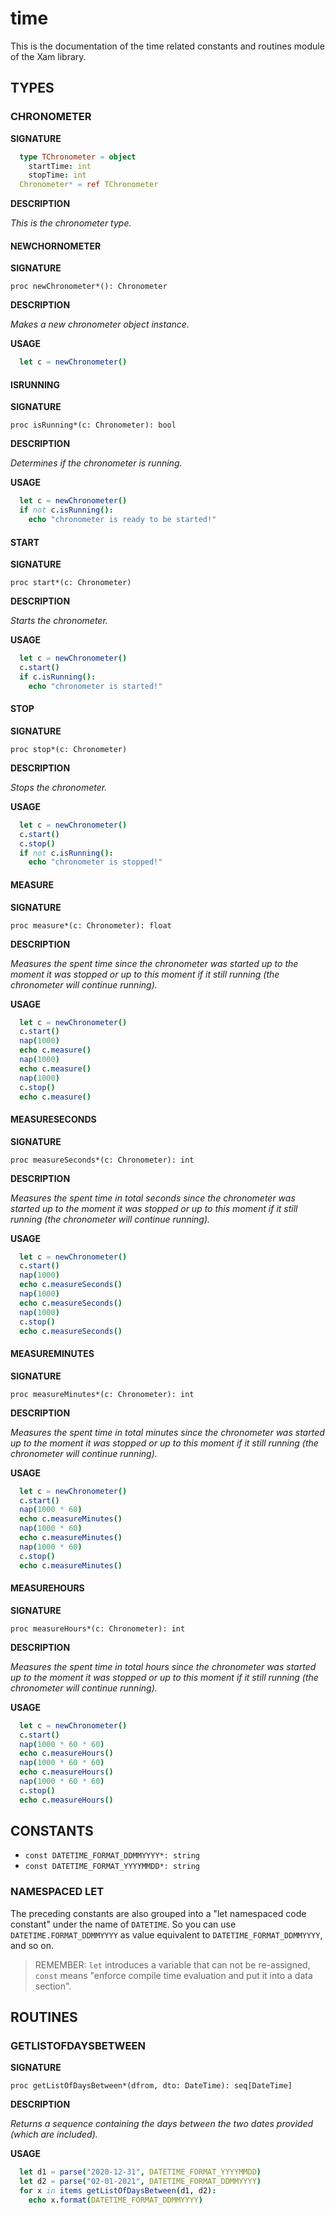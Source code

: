 # time

This is the documentation of the time related constants and routines module of the Xam library.

## TYPES

### CHRONOMETER

**SIGNATURE**

```nim
  type TChronometer = object
    startTime: int
    stopTime: int
  Chronometer* = ref TChronometer
```

**DESCRIPTION**

*This is the chronometer type.*

#### NEWCHORNOMETER

**SIGNATURE**

`proc newChronometer*(): Chronometer`

**DESCRIPTION**

*Makes a new chronometer object instance.*

**USAGE**

```nim
  let c = newChronometer()
```

#### ISRUNNING

**SIGNATURE**

`proc isRunning*(c: Chronometer): bool`

**DESCRIPTION**

*Determines if the chronometer is running.*

**USAGE**

```nim
  let c = newChronometer()
  if not c.isRunning():
    echo "chronometer is ready to be started!"
```

#### START

**SIGNATURE**

`proc start*(c: Chronometer)`

**DESCRIPTION**

*Starts the chronometer.*

**USAGE**

```nim
  let c = newChronometer()
  c.start()
  if c.isRunning():
    echo "chronometer is started!"
```

#### STOP

**SIGNATURE**

`proc stop*(c: Chronometer)`

**DESCRIPTION**

*Stops the chronometer.*

**USAGE**

```nim
  let c = newChronometer()
  c.start()
  c.stop()
  if not c.isRunning():
    echo "chronometer is stopped!"
```

#### MEASURE

**SIGNATURE**

`proc measure*(c: Chronometer): float`

**DESCRIPTION**

*Measures the spent time since the chronometer was started up to the moment it was stopped or up to this moment if it still running (the chronometer will continue running).*

**USAGE**

```nim
  let c = newChronometer()
  c.start()
  nap(1000)
  echo c.measure()
  nap(1000)
  echo c.measure()
  nap(1000)
  c.stop()
  echo c.measure()
```

#### MEASURESECONDS

**SIGNATURE**

`proc measureSeconds*(c: Chronometer): int`

**DESCRIPTION**

*Measures the spent time in total seconds since the chronometer was started up to the moment it was stopped or up to this moment if it still running (the chronometer will continue running).*

**USAGE**

```nim
  let c = newChronometer()
  c.start()
  nap(1000)
  echo c.measureSeconds()
  nap(1000)
  echo c.measureSeconds()
  nap(1000)
  c.stop()
  echo c.measureSeconds()
```

#### MEASUREMINUTES

**SIGNATURE**

`proc measureMinutes*(c: Chronometer): int`

**DESCRIPTION**

*Measures the spent time in total minutes since the chronometer was started up to the moment it was stopped or up to this moment if it still running (the chronometer will continue running).*

**USAGE**

```nim
  let c = newChronometer()
  c.start()
  nap(1000 * 60)
  echo c.measureMinutes()
  nap(1000 * 60)
  echo c.measureMinutes()
  nap(1000 * 60)
  c.stop()
  echo c.measureMinutes()
```

#### MEASUREHOURS

**SIGNATURE**

`proc measureHours*(c: Chronometer): int`

**DESCRIPTION**

*Measures the spent time in total hours since the chronometer was started up to the moment it was stopped or up to this moment if it still running (the chronometer will continue running).*

**USAGE**

```nim
  let c = newChronometer()
  c.start()
  nap(1000 * 60 * 60)
  echo c.measureHours()
  nap(1000 * 60 * 60)
  echo c.measureHours()
  nap(1000 * 60 * 60)
  c.stop()
  echo c.measureHours()
```

## CONSTANTS

- `const DATETIME_FORMAT_DDMMYYYY*: string`
- `const DATETIME_FORMAT_YYYYMMDD*: string`

### NAMESPACED LET

The preceding constants are also grouped into a "let namespaced code constant" under the name of `DATETIME`.
So you can use `DATETIME.FORMAT_DDMMYYYY` as value equivalent to `DATETIME_FORMAT_DDMMYYYY`, and so on.

> REMEMBER: `let` introduces a variable that can not be re-assigned, `const` means "enforce compile time evaluation and put it into a data section".

## ROUTINES

### GETLISTOFDAYSBETWEEN

**SIGNATURE**

`proc getListOfDaysBetween*(dfrom, dto: DateTime): seq[DateTime]`

**DESCRIPTION**

*Returns a sequence containing the days between the two dates provided (which are included).*

**USAGE**

```nim
  let d1 = parse("2020-12-31", DATETIME_FORMAT_YYYYMMDD)
  let d2 = parse("02-01-2021", DATETIME_FORMAT_DDMMYYYY)
  for x in items getListOfDaysBetween(d1, d2):
    echo x.format(DATETIME_FORMAT_DDMMYYYY)
```
